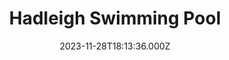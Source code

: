 ---
date: 2023-11-28T18:13:36.000Z
title: Hadleigh Swimming Pool
latitude: 52.04454122139633
longitude: 0.9586564785024496
category: checkin
---